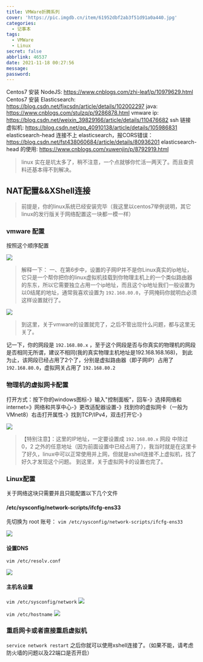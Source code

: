 ```yaml
---
title: VMWare折腾系列
cover: 'https://pic.imgdb.cn/item/61952dbf2ab3f51d91a0a440.jpg'
categories:
  - 记事本
tags:
  - VMWare
  - Linux
secret: false
abbrlink: 46537
date: 2021-11-18 00:27:56
message:
password:
---
```


Centos7 安装 NodeJS: https://www.cnblogs.com/zhi-leaf/p/10979629.html
Centos7 安装 Elasticsearch: https://blog.csdn.net/fjxcsdn/article/details/102002297
java: https://www.cnblogs.com/stulzq/p/9286878.html
vmware ip: https://blog.csdn.net/weixin_39829166/article/details/110476682
ssh 链接 虚拟机: https://blog.csdn.net/qq_40910138/article/details/105986831
elasticsearch-head 连接不上 elasticsearch，报CORS错误：https://blog.csdn.net/fst438060684/article/details/80936201
elasticsearch-head 的使用: https://www.cnblogs.com/xuwenjin/p/8792919.html


> linux 实在是坑太多了，稍不注意，一个点就够你忙活一两天了。而且查资料还基本得不到解决。

## NAT配置&&XShell连接

> 前提是，你的linux系统已经安装完毕（我这里以centos7举例说明，其它linux的发行版关于网络配置这一块都一模一样）

### vmware 配置

按照这个顺序配置

![](https://pic.imgdb.cn/item/61af730f2ab3f51d91b816a1.jpg)

> 解释一下：
> 一、在第6步中，设置的子网IP并不是你Linux真实的ip地址，它只是一个帮你把你的linux虚拟机挂载到你物理主机上的一个类似路由器的东东，所以它需要独立占用一个ip地址，而且这个ip地址我们一般设置为
> 以0结尾的地址，通常我喜欢设置为 `192.168.80.0`，子网掩码你就明白必须这样设置就行了。

![](https://pic.imgdb.cn/item/61af74c62ab3f51d91b8e99e.jpg)

> 到这里，关于vmware的设置就完了，之后不管出现什么问题，都与这里无关了。

记一下，你的网段是 `192.168.80.x` ，至于这个网段是否与你真实的物理机的网段是否相同无所谓，建议不相同(我的真实物理主机地址是192.168.168.168)，
到此为止，该网段已经占用了2个了，分别是虚拟路由器（即子网IP）占用了 `192.168.80.0`，虚拟网关占用了 `192.168.80.2`

### 物理机的虚拟网卡配置

打开方式：按下你的windows图标-》输入"控制面板"，回车-》选择网络和internet=》网络和共享中心-》更改适配器设置-》找到你的虚拟网卡（一般为VMnet8）右击打开属性-》找到TCP/IPv4，双击打开它-》

![](https://pic.imgdb.cn/item/61af777e2ab3f51d91ba3539.jpg)
> 【特别注意】：这里的IP地址，一定要设置成 `192.168.80.x` 网段 中除过 0，2 之外的任意地址（因为前面设置中已经占用了），我当时就是在这里卡了好久，linux中可以正常使用并上网，但就是xshell连接不上虚拟机，找了好久才发现这个问题。
> 到这里，关于虚拟网卡的设置也完了。

### Linux配置

关于网络这块只需要并且只能配置以下几个文件

#### /etc/sysconfig/network-scripts/ifcfg-ens33

先切换为 root 账号：
```vim /etc/sysconfig/network-scripts/ifcfg-ens33```

![](https://pic.imgdb.cn/item/61af7a032ab3f51d91bb6bac.jpg)

#### 设置DNS
```vim /etc/resolv.conf```

![](https://pic.imgdb.cn/item/61af7a812ab3f51d91bbb75e.jpg)

#### 主机名设置
```vim /etc/sysconfig/network```
![](https://pic.imgdb.cn/item/61af7ac72ab3f51d91bbe3c7.jpg)

```vim /etc/hostname```
![](https://pic.imgdb.cn/item/61af7b332ab3f51d91bc1af7.jpg)

### 重启网卡或者直接重启虚拟机
```service network restart```
之后你就可以使用xshell连接了。（如果不能，请考虑防火墙的问题以及22端口是否开启）

